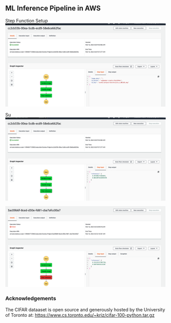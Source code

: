 ## ML Inference Pipeline in AWS

Step Function Setup
![step-function](step-function/successful-step-function.png)

Su
![step-function-success](step-function/success-execution-input.png)

![step-function-fail](step-function/failed-execution.png)



### Acknowledgements

The CIFAR dataaset is open source and generously hosted by the University of Toronto at: https://www.cs.toronto.edu/~kriz/cifar-100-python.tar.gz


